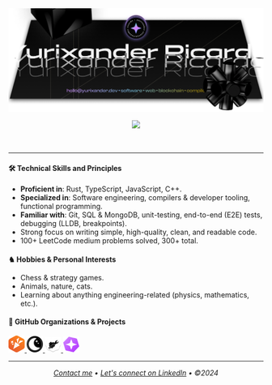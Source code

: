 <img src="./assets/header.png" />

<p align="center">
  <a href="https://skillicons.dev">
    <img src="https://skillicons.dev/icons?i=ts,rust,cpp,react,nextjs,tailwind,git,electron,mysql,webflow,figma" />
  </a>
</p>

<br />

<hr />

#### 🛠 Technical Skills and Principles

- **Proficient in**: Rust, TypeScript, JavaScript, C++.
- **Specialized in**: Software engineering, compilers & developer tooling, functional programming.
- **Familiar with**: Git, SQL & MongoDB, unit-testing, end-to-end (E2E) tests, debugging (LLDB, breakpoints).
- Strong focus on writing simple, high-quality, clean, and readable code.
- 100+ LeetCode medium problems solved, 300+ total.

#### ♞ Hobbies & Personal Interests

- Chess & strategy games.
- Animals, nature, cats.
- Learning about anything engineering-related (physics, mathematics, etc.).

#### 🌟 GitHub Organizations & Projects

<a href="https://github.com/codex-tooling/tails">
  <img width="32" src="./assets/tails-project-logo.png" />
</a>
<a href="https://github.com/halfmoongames">
  <img width="32" src="./assets/halfmoongames-org-logo.png" />
</a>
<a href="https://github.com/codex-tooling">
  <img width="32" src="./assets/codex-tooling-org-logo.png" />
</a>
<a href="https://github.com/yurixander/mirage">
  <img width="32" src="./assets/mirage-project-logo.png" />
</a>

<hr />

<p align="center">
  <i>
   <a href="mailto:hello@yurixander.dev">Contact me</a> &bull; <a href="https://linkedin.com/in/yurixander">Let's connect on LinkedIn</a> &bull; &copy;2024
  </i>
</p>

